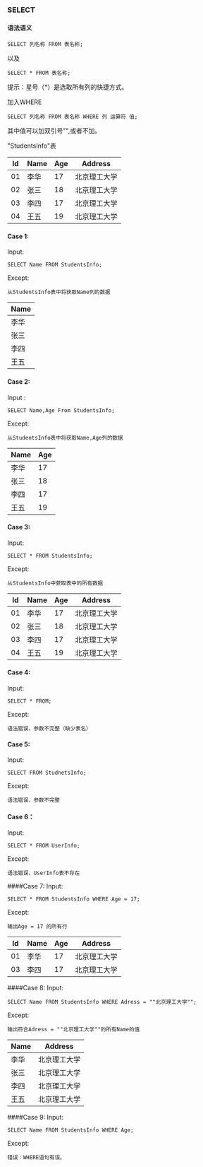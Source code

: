 
### SELECT
#### 语法语义

```
SELECT 列名称 FROM 表名称;
```
以及
```
SELECT * FROM 表名称;
```
提示：星号（*）是选取所有列的快捷方式。

加入WHERE
```
SELECT 列名称 FROM 表名称 WHERE 列 运算符 值;
```
其中值可以加双引号"",或者不加。

"StudentsInfo"表

|Id|Name|Age|Address|
|------| ------| ------| ------|
|01|李华|17|北京理工大学|
|02|张三|18|北京理工大学|
|03|李四|17|北京理工大学|
|04|王五|19|北京理工大学|





#### Case 1:
Input:
```
SELECT Name FROM StudentsInfo;
```
Except:
```
从StudentsInfo表中将获取Name列的数据
```
| Name  |
|-------|
| 李华  |
| 张三  |
| 李四  |
| 王五  |


#### Case 2:
Input :
```
SELECT Name,Age From StudentsInfo;
```
Except:
```
从StudentsInfo表中将获取Name,Age列的数据
```
| Name  | Age |
|-------|-----|
| 李华  | 17  |
| 张三  | 18  |
| 李四  | 17  |
| 王五  | 19  |


#### Case 3:
Input:
```
SELECT * FROM StudentsInfo;
```
Except:
```
从StudentsInfo中获取表中的所有数据
```
|Id|Name|Age|Address|
|------| ------| ------| ------|
|01|李华|17|北京理工大学|
|02|张三|18|北京理工大学|
|03|李四|17|北京理工大学|
|04|王五|19|北京理工大学|



#### Case 4:
Input:
```
SELECT * FROM;
````
Except:
```
语法错误，参数不完整（缺少表名）
```

#### Case 5:
Input:
```
SELECT FROM StudnetsInfo;
```
Except:
```
语法错误，参数不完整
```

#### Case 6：
Input:
```
SELECT * FROM UserInfo;
```
Except:
```
语法错误，UserInfo表不存在
```

####Case 7:
Input:
```
SELECT * FROM StudentsInfo WHERE Age = 17;
```
Except:
```
输出Age = 17 的所有行
```
|Id|Name|Age|Address|
|------| ------| ------| ------| 
|01|李华|17|北京理工大学|
|03|李四|17|北京理工大学|


####Case 8:
Input:
```
SELECT Name FROM StudentsInfo WHERE Adress = ""北京理工大学"";
```
Except:
```
输出符合Adress = ""北京理工大学""的所有Name的值
```
|Name|Address|
|------| ------| 
|李华|北京理工大学|
|张三|北京理工大学|
|李四|北京理工大学|
|王五|北京理工大学|

####Case 9:
Input:
```
SELECT Name FROM StudentsInfo WHERE Age;
```
Except:
```
错误：WHERE语句有误。
```
